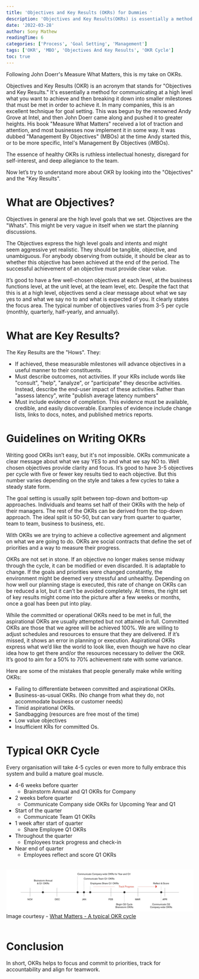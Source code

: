 ```yaml
---
title: 'Objectives and Key Results (OKRs) for Dummies '
description: 'Objectives and Key Results(OKRs) is essentially a method for communicating at a high level what you want to achieve and then breaking it down into smaller milestones that must be met in order to achieve it. This is an excellent technique for goal setting'
date: '2022-03-28'
author: Sony Mathew
readingTime: 6
categories: ['Process', 'Goal Setting', 'Management']
tags: ['OKR', 'MBO', 'Objectives And Key Results', 'OKR Cycle']
toc: true
---
```


Following John Doerr's Measure What Matters, this is my take on OKRs.

Objectives and Key Results (OKR) is an acronym that stands for "Objectives and Key Results." It's essentially a method for communicating at a high level what you want to achieve and then breaking it down into smaller milestones that must be met in order to achieve it. In many companies, this is an excellent technique for goal setting. This was begun by the renowned Andy Grove at Intel, and then John Doerr came along and pushed it to greater heights. His book "Measure What Matters" received a lot of traction and attention, and most businesses now implement it in some way. It was dubbed "Management By Objectives" (MBOs) at the time Andy started this, or to be more specific, Intel's Management By Objectives (iMBOs).

The essence of healthy OKRs is ruthless intellectual honesty, disregard for self-interest, and deep allegiance to the team.

Now let’s try to understand more about OKR by looking into the "Objectives" and the "Key Results".

# What are Objectives?

Objectives in general are the high level goals that we set. Objectives are the "Whats". This might be very vague in itself when we start the planning discussions.

The Objectives express the high level goals and intents and might seem aggressive yet realistic. They should be tangible, objective, and unambiguous. For anybody observing from outside, it should be clear as to whether this objective has been achieved at the end of the period. The successful achievement of an objective must provide clear value.

It’s good to have a few well-chosen objectives at each level, at the business functions level, at the unit level, at the team level, etc. Despite the fact that this is at a high level, objectives send a clear message about what we say yes to and what we say no to and what is expected of you. It clearly states the focus area. The typical number of objectives varies from 3-5 per cycle (monthly, quarterly, half-yearly, and annually).

# What are Key Results?

The Key Results are the "Hows". They:

- If achieved, these measurable milestones will advance objectives in a useful manner to their constituents.
- Must describe outcomes, not activities. If your KRs include words like "consult", "help", "analyze", or "participate" they describe activities. Instead, describe the end-user impact of these activities. Rather than "assess latency", write "publish average latency numbers"
- Must include evidence of completion. This evidence must be available, credible, and easily discoverable. Examples of evidence include change lists, links to docs, notes, and published metrics reports.

# Guidelines on Writing OKRs

Writing good OKRs isn’t easy, but it's not impossible. OKRs communicate a clear message about what we say YES to and what we say NO to. Well chosen objectives provide clarity and focus. It’s good to have 3-5 objectives per cycle with five or fewer key results tied to each objective. But this number varies depending on the style and takes a few cycles to take a steady state form.

The goal setting is usually split between top-down and bottom-up approaches. Individuals and teams set half of their OKRs with the help of their managers. The rest of the OKRs can be derived from the top-down approach. The ideal split is 50-50, but can vary from quarter to quarter, team to team, business to business, etc.

With OKRs we are trying to achieve a collective agreement and alignment on what we are going to do. OKRs are social contracts that define the set of priorities and a way to measure their progress.

OKRs are not set in stone. If an objective no longer makes sense midway through the cycle, it can be modified or even discarded. It is adaptable to change. If the goals and priorities were changed constantly, the environment might be deemed very stressful and unhealthy. Depending on how well our planning stage is executed, this rate of change on OKRs can be reduced a lot, but it can’t be avoided completely. At times, the right set of key results might come into the picture after a few weeks or months, once a goal has been put into play.

While the committed or operational OKRs need to be met in full, the aspirational OKRs are usually attempted but not attained in full. Committed OKRs are those that we agree will be achieved 100%. We are willing to adjust schedules and resources to ensure that they are delivered. If it’s missed, it shows an error in planning or execution. Aspirational OKRs express what we’d like the world to look like, even though we have no clear idea how to get there and/or the resources necessary to deliver the OKR. It’s good to aim for a 50% to 70% achievement rate with some variance.

Here are some of the mistakes that people generally make while writing OKRs:

*  Failing to differentiate between committed and aspirational OKRs.
*  Business-as-usual OKRs. (No change from what they do, not accommodate business or customer needs)
*  Timid aspirational OKRs.
*  Sandbagging (resources are free most of the time)
*  Low value objectives
*  Insufficient KRs for committed Os.

# Typical OKR Cycle

Every organisation will take 4-5 cycles or even more to fully embrace this system and build a mature goal muscle.

- 4-6 weeks before quarter
    - Brainstorm Annual and Q1 OKRs for Company
- 2 weeks before quarter
    - Communicate Company side OKRs for Upcoming Year and Q1
- Start of the quarter
    - Communicate Team Q1 OKRs
- 1 week after start of quarter
    - Share Employee Q1 OKRs
- Throughout the quarter
    - Employees track progress and check-in
- Near end of quarter
    - Employees reflect and score Q1 OKRs
    
<br/>

<img src="/images/posts/objectives-and-key-results-okrs-for-dummies/okr-cycle-timeline.jpeg" />
<div class="text-sm text-gray-400 text-center">
Image courtesy - <a href="https://www.whatmatters.com/resources/a-typical-okr-cycle" class="text-sm text-gray-400">What Matters - A typical OKR cycle</a>
</div>

<br/>


# Conclusion

In short, OKRs helps to focus and commit to priorities, track for accountability and align for teamwork.
